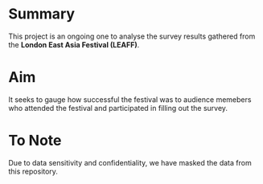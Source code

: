 # Summary
This project is an ongoing one to analyse the survey results gathered from the **London East Asia Festival (LEAFF)**.

# Aim
It seeks to gauge how successful the festival was to audience memebers who attended the festival and participated in filling out the survey.

# To Note
Due to data sensitivity and confidentiality, we have masked the data from this repository.
